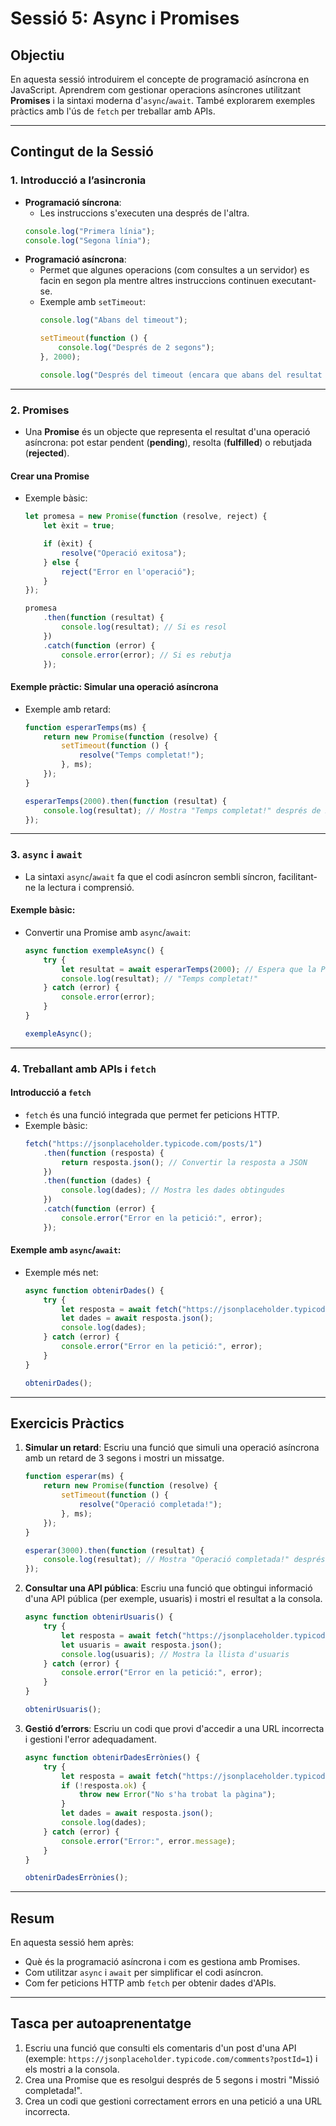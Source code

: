 # Sessió 5: Async i Promises

## Objectiu
En aquesta sessió introduirem el concepte de programació asíncrona en JavaScript. Aprendrem com gestionar operacions asíncrones utilitzant **Promises** i la sintaxi moderna d'`async`/`await`. També explorarem exemples pràctics amb l'ús de `fetch` per treballar amb APIs.

---

## Contingut de la Sessió

### 1. Introducció a l’asincronia
- **Programació síncrona**:
  - Les instruccions s'executen una després de l'altra.
  ```javascript
  console.log("Primera línia");
  console.log("Segona línia");
  ```
- **Programació asíncrona**:
  - Permet que algunes operacions (com consultes a un servidor) es facin en segon pla mentre altres instruccions continuen executant-se.
  - Exemple amb `setTimeout`:
    ```javascript
    console.log("Abans del timeout");

    setTimeout(function () {
        console.log("Després de 2 segons");
    }, 2000);

    console.log("Després del timeout (encara que abans del resultat asíncron)");
    ```

---

### 2. Promises
- Una **Promise** és un objecte que representa el resultat d'una operació asíncrona: pot estar pendent (**pending**), resolta (**fulfilled**) o rebutjada (**rejected**).

#### Crear una Promise
- Exemple bàsic:
  ```javascript
  let promesa = new Promise(function (resolve, reject) {
      let èxit = true;

      if (èxit) {
          resolve("Operació exitosa");
      } else {
          reject("Error en l'operació");
      }
  });

  promesa
      .then(function (resultat) {
          console.log(resultat); // Si es resol
      })
      .catch(function (error) {
          console.error(error); // Si es rebutja
      });
  ```

#### Exemple pràctic: Simular una operació asíncrona
- Exemple amb retard:
  ```javascript
  function esperarTemps(ms) {
      return new Promise(function (resolve) {
          setTimeout(function () {
              resolve("Temps completat!");
          }, ms);
      });
  }

  esperarTemps(2000).then(function (resultat) {
      console.log(resultat); // Mostra "Temps completat!" després de 2 segons
  });
  ```

---

### 3. `async` i `await`
- La sintaxi `async`/`await` fa que el codi asíncron sembli síncron, facilitant-ne la lectura i comprensió.

#### Exemple bàsic:
- Convertir una Promise amb `async`/`await`:
  ```javascript
  async function exempleAsync() {
      try {
          let resultat = await esperarTemps(2000); // Espera que la Promise es resolgui
          console.log(resultat); // "Temps completat!"
      } catch (error) {
          console.error(error);
      }
  }

  exempleAsync();
  ```

---

### 4. Treballant amb APIs i `fetch`

#### Introducció a `fetch`
- `fetch` és una funció integrada que permet fer peticions HTTP.
- Exemple bàsic:
  ```javascript
  fetch("https://jsonplaceholder.typicode.com/posts/1")
      .then(function (resposta) {
          return resposta.json(); // Convertir la resposta a JSON
      })
      .then(function (dades) {
          console.log(dades); // Mostra les dades obtingudes
      })
      .catch(function (error) {
          console.error("Error en la petició:", error);
      });
  ```

#### Exemple amb `async`/`await`:
- Exemple més net:
  ```javascript
  async function obtenirDades() {
      try {
          let resposta = await fetch("https://jsonplaceholder.typicode.com/posts/1");
          let dades = await resposta.json();
          console.log(dades);
      } catch (error) {
          console.error("Error en la petició:", error);
      }
  }

  obtenirDades();
  ```

---

## Exercicis Pràctics

1. **Simular un retard**:
   Escriu una funció que simuli una operació asíncrona amb un retard de 3 segons i mostri un missatge.
   ```javascript
   function esperar(ms) {
       return new Promise(function (resolve) {
           setTimeout(function () {
               resolve("Operació completada!");
           }, ms);
       });
   }

   esperar(3000).then(function (resultat) {
       console.log(resultat); // Mostra "Operació completada!" després de 3 segons
   });
   ```

2. **Consultar una API pública**:
   Escriu una funció que obtingui informació d'una API pública (per exemple, usuaris) i mostri el resultat a la consola.
   ```javascript
   async function obtenirUsuaris() {
       try {
           let resposta = await fetch("https://jsonplaceholder.typicode.com/users");
           let usuaris = await resposta.json();
           console.log(usuaris); // Mostra la llista d'usuaris
       } catch (error) {
           console.error("Error en la petició:", error);
       }
   }

   obtenirUsuaris();
   ```

3. **Gestió d’errors**:
   Escriu un codi que provi d'accedir a una URL incorrecta i gestioni l'error adequadament.
   ```javascript
   async function obtenirDadesErrònies() {
       try {
           let resposta = await fetch("https://jsonplaceholder.typicode.com/noexistent");
           if (!resposta.ok) {
               throw new Error("No s'ha trobat la pàgina");
           }
           let dades = await resposta.json();
           console.log(dades);
       } catch (error) {
           console.error("Error:", error.message);
       }
   }

   obtenirDadesErrònies();
   ```

---

## Resum
En aquesta sessió hem après:
- Què és la programació asíncrona i com es gestiona amb Promises.
- Com utilitzar `async` i `await` per simplificar el codi asíncron.
- Com fer peticions HTTP amb `fetch` per obtenir dades d'APIs.

---

## Tasca per autoaprenentatge
1. Escriu una funció que consulti els comentaris d'un post d'una API (exemple: `https://jsonplaceholder.typicode.com/comments?postId=1`) i els mostri a la consola.
2. Crea una Promise que es resolgui després de 5 segons i mostri "Missió completada!".
3. Crea un codi que gestioni correctament errors en una petició a una URL incorrecta.
